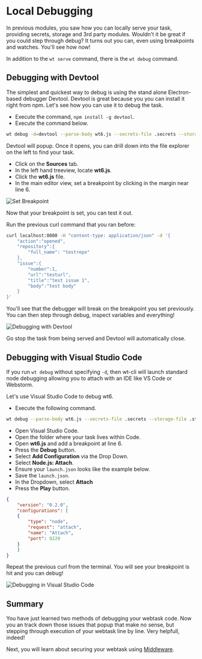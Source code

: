 # Local Debugging

In previous modules, you saw how you can locally serve your task, providing secrets, storage and 3rd party modules. Wouldn't it be great if you could step through debug? It turns out you can, even using breakpoints and watches. You'll see how now!

In addition to the `wt serve` command, there is the `wt debug` command.

## Debugging with Devtool

The simplest and quickest way to debug is using the stand alone Electron-based debugger Devtool. Devtool is great because you you can install it right from npm. Let's see how you can use it to debug the task. 

- Execute the command, `npm install -g devtool`.
- Execute the command below.
 
```bash
wt debug -d=devtool --parse-body wt6.js --secrets-file .secrets --storage-file .storage
```

Devtool will popup. Once it opens, you can drill down into the file explorer on the left to find your task. 

- Click on the **Sources** tab.
- In the left hand treeview, locate **wt6.js**.
- Click the **wt6.js** file.
- In the main editor view, set a breakpoint by clicking in the margin near line 6.

![Set Breakpoint](https://cloud.githubusercontent.com/assets/141124/26760129/f7145520-48c5-11e7-8e19-0928df592264.gif)

Now that your breakpoint is set, you can test it out.

Run the previous curl command that you ran before:

```bash
curl localhost:8080 -H "content-type: application/json" -d '{ 
    "action":"opened", 
    "repository":{ 
        "full_name": "testrepo" 
    }, 
    "issue":{ 
        "number":1, 
        "url":"testurl", 
        "title":"test issue 1", 
        "body":"test body" 
    } 
}'
```

You'll see that the debugger will break on the breakpoint you set previously. You can then step through debug, inspect variables and everything!

![Debugging with Devtool](https://cloud.githubusercontent.com/assets/141124/26760204/70ca74b6-48c7-11e7-8684-92a389cd6794.gif)

Go stop the task from being served and Devtool will automatically close. 

## Debugging with Visual Studio Code

If you run `wt debug` without specifying `-d`, then wt-cli will launch standard node debugging allowing you to attach with an IDE like VS Code or Webstorm.

Let's use Visual Studio Code to debug wt6.

- Execute the following command.

```bash
wt debug --parse-body wt6.js --secrets-file .secrets --storage-file .storage
```
- Open Visual Studio Code.
- Open the folder where your task lives within Code.
- Open **wt6.js** and add a breakpoint at line 6.
- Press the **Debug** button.
- Select **Add Configuration** via the Drop Down.
- Select **Node.js: Attach**.
- Ensure your `launch.json` looks like the example below.
- Save the `launch.json`.
- In the Dropdown, select **Attach**
- Press the **Play** button.


```json
{
    "version": "0.2.0",
    "configurations": [
    {
        "type": "node",
        "request": "attach",
        "name": "Attach",
        "port": 9229
    }
    ]
}
```
Repeat the previous curl from the terminal. You will see your breakpoint is hit and you can debug!

![Debugging in Visual Studio Code](https://cloud.githubusercontent.com/assets/141124/26760389/94c0d3ac-48cb-11e7-9a03-4e89241e2be1.gif)

## Summary

You have just learned two methods of debugging your webtask code. Now you an track down those issues that popup that make no sense, but stepping through execution of your webtask line by line. Very helpfull, indeed!

Next, you will learn about securing your webtask using [Middleware](middleware.md).